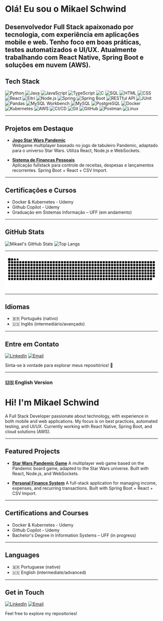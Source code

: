 # Olá! Eu sou o Mikael Schwind

Desenvolvedor Full Stack apaixonado por tecnologia, com experiência em aplicações mobile e web. Tenho foco em boas práticas, testes automatizados e UI/UX. Atualmente trabalhando com React Native, Spring Boot e soluções em nuvem (AWS).
---
## Tech Stack
![Python](https://img.shields.io/badge/Python-3776AB?style=for-the-badge&logo=python&logoColor=white)
![Java](https://img.shields.io/badge/Java-ED8B00?style=for-the-badge&logo=java&logoColor=white)
![JavaScript](https://img.shields.io/badge/JavaScript-F7DF1E?style=for-the-badge&logo=javascript&logoColor=black)
![TypeScript](https://img.shields.io/badge/TypeScript-3178C6?style=for-the-badge&logo=typescript&logoColor=white)
![C](https://img.shields.io/badge/C-A8B9CC?style=for-the-badge&logo=c&logoColor=white)
![SQL](https://img.shields.io/badge/SQL-4479A1?style=for-the-badge&logo=sqlite&logoColor=white)
![HTML](https://img.shields.io/badge/HTML-E34F26?style=for-the-badge&logo=html5&logoColor=white)
![CSS](https://img.shields.io/badge/CSS-1572B6?style=for-the-badge&logo=css3&logoColor=white)
![React](https://img.shields.io/badge/React-20232A?style=for-the-badge&logo=react&logoColor=61DAFB)
![Eitri](https://img.shields.io/badge/Eitri-000000?style=for-the-badge&logo=code&logoColor=white)
![Node.js](https://img.shields.io/badge/Node.js-339933?style=for-the-badge&logo=nodedotjs&logoColor=white)
![Spring](https://img.shields.io/badge/Spring-6DB33F?style=for-the-badge&logo=spring&logoColor=white)
![Spring Boot](https://img.shields.io/badge/Spring_Boot-6DB33F?style=for-the-badge&logo=springboot&logoColor=white)
![RESTful API](https://img.shields.io/badge/REST_API-FF6C37?style=for-the-badge&logo=flask&logoColor=white)
![JUnit](https://img.shields.io/badge/JUnit-25A162?style=for-the-badge&logo=java&logoColor=white)
![Pandas](https://img.shields.io/badge/Pandas-150458?style=for-the-badge&logo=pandas&logoColor=white)
![MySQL Workbench](https://img.shields.io/badge/MySQL_Workbench-00758F?style=for-the-badge&logo=mysql&logoColor=white)
![MySQL](https://img.shields.io/badge/MySQL-4479A1?style=for-the-badge&logo=mysql&logoColor=white)
![PostgreSQL](https://img.shields.io/badge/PostgreSQL-4169E1?style=for-the-badge&logo=postgresql&logoColor=white)
![Docker](https://img.shields.io/badge/Docker-2496ED?style=for-the-badge&logo=docker&logoColor=white)
![Kubernetes](https://img.shields.io/badge/Kubernetes-326CE5?style=for-the-badge&logo=kubernetes&logoColor=white)
![AWS](https://img.shields.io/badge/AWS-232F3E?style=for-the-badge&logo=amazonaws&logoColor=white)
![CI/CD](https://img.shields.io/badge/CI/CD-0A0A0A?style=for-the-badge&logo=githubactions&logoColor=white)
![Git](https://img.shields.io/badge/Git-F05032?style=for-the-badge&logo=git&logoColor=white)
![GitHub](https://img.shields.io/badge/GitHub-181717?style=for-the-badge&logo=github&logoColor=white)
![Postman](https://img.shields.io/badge/Postman-FF6C37?style=for-the-badge&logo=postman&logoColor=white)
![Linux](https://img.shields.io/badge/Linux-FCC624?style=for-the-badge&logo=linux&logoColor=black)

---
## Projetos em Destaque

- **[Jogo Star Wars Pandemic](https://github.com/LuccaCGomes/Pandemic)**  
  Webgame multiplayer baseado no jogo de tabuleiro Pandemic, adaptado para o universo Star Wars. Utiliza React, Node.js e WebSockets.

- **[Sistema de Finanças Pessoais](https://github.com/mikaelsfm/TopicosEngSoftwareII)**  
  Aplicação fullstack para controle de receitas, despesas e lançamentos recorrentes. Spring Boot + React + CSV Import.

---

## Certificações e Cursos

- Docker & Kubernetes - Udemy
- Github Copilot - Udemy
- Graduação em Sistemas Informação – UFF (em andamento)
  
---

## GitHub Stats

![Mikael's GitHub Stats](https://github-readme-stats.vercel.app/api?username=mikaelsfm&show_icons=true&theme=github_dark&count_private=true) ![Top Langs](https://github-readme-stats.vercel.app/api/top-langs/?username=mikaelsfm&layout=compact&theme=github_dark)

---

![Snake animation](https://github.com/Platane/snk/raw/output/github-contribution-grid-snake.svg)

---

## Idiomas

- 🇧🇷 Português (nativo)  
- 🇺🇸 Inglês (intermediário/avançado)

---


## Entre em Contato  

[![LinkedIn](https://img.shields.io/badge/LinkedIn-0077B5?style=for-the-badge&logo=linkedin&logoColor=white)](https://www.linkedin.com/in/mikaelsfm/)  [![Email](https://img.shields.io/badge/Email-D14836?style=for-the-badge&logo=gmail&logoColor=white)](mailto:mikael.mesquita@gmail.com)

Sinta-se à vontade para explorar meus repositórios! 🚀

------------------------------------------------------------------------------------------------------------------------------------------------------------------------------------------------------------------------------
### 🇺🇸 English Version

# Hi! I'm Mikael Schwind

A Full Stack Developer passionate about technology, with experience in both mobile and web applications. My focus is on best practices, automated testing, and UI/UX. Currently working with React Native, Spring Boot, and cloud solutions (AWS).

---
## Featured Projects

- **[Star Wars Pandemic Game](https://github.com/LuccaCGomes/Pandemic)**
  A multiplayer web game based on the Pandemic board game, adapted to the Star Wars universe. Built with React, Node.js, and WebSockets.

- **[Personal Finance System](https://github.com/mikaelsfm/TopicosEngSoftwareII)**
  A full-stack application for managing income, expenses, and recurring transactions. Built with Spring Boot + React + CSV Import.

---

## Certifications and Courses

- Docker & Kubernetes - Udemy
- Github Copilot - Udemy
- Bachelor's Degree in Information Systems – UFF (in progress)

---

## Languages

- 🇧🇷 Portuguese (native)
- 🇺🇸 English (intermediate/advanced)

---


## Get in Touch

[![LinkedIn](https://img.shields.io/badge/LinkedIn-0077B5?style=for-the-badge&logo=linkedin&logoColor=white)](https://www.linkedin.com/in/mikaelsfm/) [![Email](https://img.shields.io/badge/Email-D14836?style=for-the-badge&logo=gmail&logoColor=white)](mailto:mikael.mesquita@gmail.com)

Feel free to explore my repositories!


